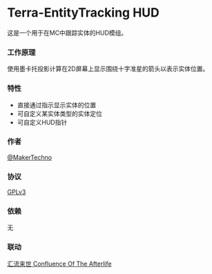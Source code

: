 # Terra-EntityTracking HUD
这是一个用于在MC中跟踪实体的HUD模组。
### 工作原理
使用墨卡托投影计算在2D屏幕上显示围绕十字准星的箭头以表示实体位置。
### 特性
- 直接通过指示显示实体的位置
- 可自定义某实体类型的实体定位
- 可自定义HUD指针
### 作者
[@MakerTechno](https://github.com/MakerTechno)
### 协议
[GPLv3](https://www.gnu.org/licenses/gpl-3.0.html)
### 依赖
无
### 联动
[汇流来世 Confluence Of The Afterlife](https://github.com/MagicHarp/confluence)
